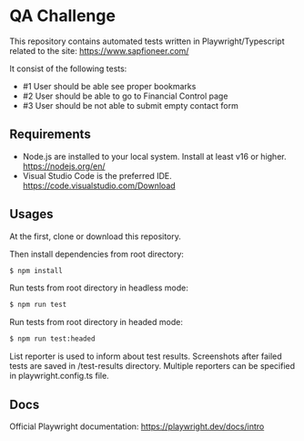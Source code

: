 # QA Challenge

This repository contains automated tests written in Playwright/Typescript related to the site: https://www.sapfioneer.com/

It consist of the following tests:

- #1 User should be able see proper bookmarks
- #2 User should be able to go to Financial Control page
- #3 User should be not able to submit empty contact form

## Requirements

- Node.js are installed to your local system. Install at least v16 or higher. https://nodejs.org/en/
- Visual Studio Code is the preferred IDE. https://code.visualstudio.com/Download

## Usages

At the first, clone or download this repository.

Then install dependencies from root directory:

```bash
$ npm install
```

Run tests from root directory in headless mode:

```bash
$ npm run test
```

Run tests from root directory in headed mode:

```bash
$ npm run test:headed
```

List reporter is used to inform about test results.
Screenshots after failed tests are saved in /test-results directory.
Multiple reporters can be specified in playwright.config.ts file.

## Docs

Official Playwright documentation:
https://playwright.dev/docs/intro
